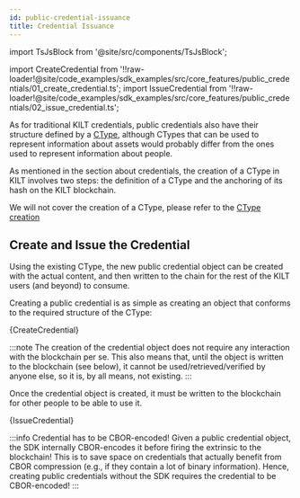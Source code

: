 ```yaml
---
id: public-credential-issuance
title: Credential Issuance
---
```


import TsJsBlock from '@site/src/components/TsJsBlock';

import CreateCredential from '!!raw-loader!@site/code_examples/sdk_examples/src/core_features/public_credentials/01_create_credential.ts';
import IssueCredential from '!!raw-loader!@site/code_examples/sdk_examples/src/core_features/public_credentials/02_issue_credential.ts';

As for traditional KILT credentials, public credentials also have their structure defined by a [CType][ctypes-link], although CTypes that can be used to represent information about assets would probably differ from the ones used to represent information about people.

As mentioned in the section about credentials, the creation of a CType in KILT involves two steps: the definition of a CType and the anchoring of its hash on the KILT blockchain.

We will not cover the creation of a CType, please refer to the [CType creation](../04_claiming/01_ctype_creation.md)

## Create and Issue the Credential

Using the existing CType, the new public credential object can be created with the actual content, and then written to the chain for the rest of the KILT users (and beyond) to consume.

Creating a public credential is as simple as creating an object that conforms to the required structure of the CType:

<TsJsBlock>
  {CreateCredential}
</TsJsBlock>

:::note
The creation of the credential object does not require any interaction with the blockchain per se.
This also means that, until the object is written to the blockchain (see below), it cannot be used/retrieved/verified by anyone else, so it is, by all means, not existing.
:::

Once the credential object is created, it must be written to the blockchain for other people to be able to use it.

<TsJsBlock>
  {IssueCredential}
</TsJsBlock>

:::info Credential has to be CBOR-encoded!
Given a public credential object, the SDK internally CBOR-encodes it before firing the extrinsic to the blockchain!
This is to save space on credentials that actually benefit from CBOR compression (e.g., if they contain a lot of binary information).
Hence, creating public credentials without the SDK requires the credential to be CBOR-encoded!
:::

[ctypes-link]: /concepts/credentials/ctypes

